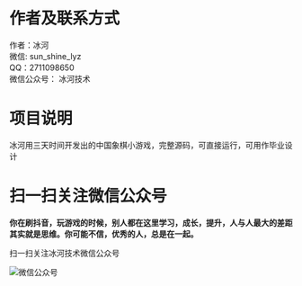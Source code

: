 # 作者及联系方式
作者：冰河  
微信: sun_shine_lyz  
QQ：2711098650  
微信公众号： 冰河技术  

# 项目说明
冰河用三天时间开发出的中国象棋小游戏，完整源码，可直接运行，可用作毕业设计


# 扫一扫关注微信公众号

**你在刷抖音，玩游戏的时候，别人都在这里学习，成长，提升，人与人最大的差距其实就是思维。你可能不信，优秀的人，总是在一起。** 
  
扫一扫关注冰河技术微信公众号  

![微信公众号](https://img-blog.csdnimg.cn/20200906013715889.png)  